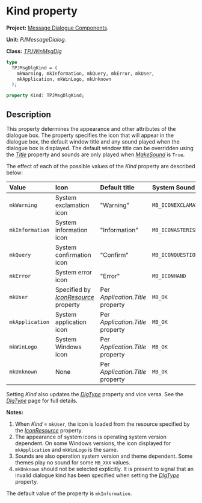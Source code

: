 # Kind property #

**Project:** [Message Dialogue Components](../API.md).

**Unit:** _PJMessageDialog_.

**Class:** _[TPJWinMsgDlg](./TPJWinMsgDlg.md)_

```pascal
type
  TPJMsgDlgKind = (
    mkWarning, mkInformation, mkQuery, mkError, mkUser,
    mkApplication, mkWinLogo, mkUnknown
  );

property Kind: TPJMsgDlgKind;
```

## Description ##

This property determines the appearance and other attributes of the dialogue box. The property specifies the icon that will appear in the dialogue box, the default window title and any sound played when the dialogue box is displayed. The default window title can be overridden using the _[Title](./TPJWinMsgDlg-Title.md)_ property and sounds are only played when _[MakeSound](./TPJWinMsgDlg-MakeSound.md)_ is `True`.

The effect of each of the possible values of the _Kind_ property are described below:

| **Value** | **Icon** | **Default title** | **System Sound** |
|:----------|:---------|:------------------|:-----------------|
| `mkWarning` | System exclamation icon | "Warning" | `MB_ICONEXCLAMATION` |
| `mkInformation` | System information icon | "Information" | `MB_ICONASTERISK` |
| `mkQuery` | System confirmation icon | "Confirm" | `MB_ICONQUESTION` |
| `mkError` | System error icon | "Error" | `MB_ICONHAND` |
| `mkUser` | Specified by _[IconResource](./TPJWinMsgDlg-IconResource.md)_ property | Per _Application.Title_ property | `MB_OK` |
| `mkApplication` | System application icon | Per _Application.Title_ property | `MB_OK` |
| `mkWinLogo` | System Windows icon | Per _Application.Title_ property | `MB_OK` |
| `mkUnknown` | None | Per _Application.Title_ property | `MB_OK` |

Setting _Kind_ also updates the _[DlgType](./TPJWinMsgDlg-DlgType.md)_ property and vice versa. See the _[DlgType](./TPJWinMsgDlg-DlgType.md)_ page for full details.

**Notes:**

  1. When _Kind_ = `mkUser`, the icon is loaded from the resource specified by the _[IconResource](./TPJWinMsgDlg-IconResource.md)_ property.
  1. The appearance of system icons is operating system version dependent. On some Windows versions, the icon displayed for `mkApplication` and `mkWinLogo` is the same.
  1. Sounds are also operation system version and theme dependent. Some themes play no sound for some `MB_XXX` values.
  1. `mkUnknown` should not be selected explicitly. It is present to signal that an invalid dialogue kind has been specified when setting the _[DlgType](./TPJWinMsgDlg-DlgType.md)_ property.

The default value of the property is `mkInformation`.